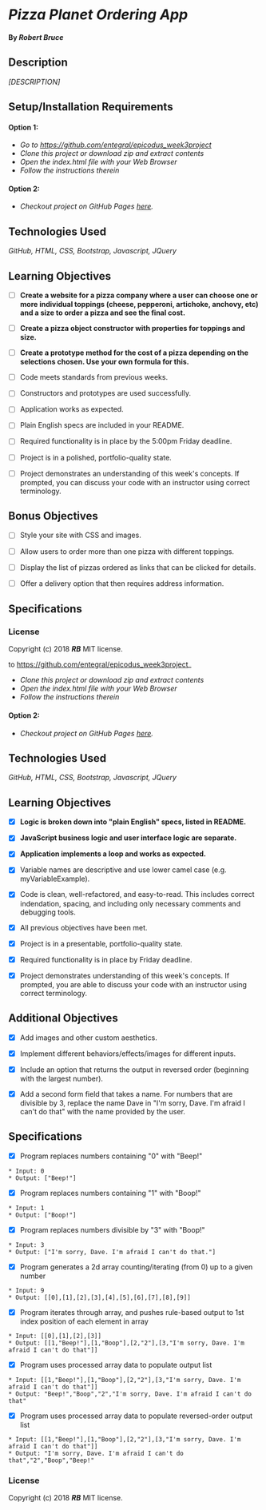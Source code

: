 # _Pizza Planet Ordering App_

#### By _**Robert Bruce**_

## Description

_[DESCRIPTION]_

## Setup/Installation Requirements

#### Option 1:

* _Go to https://github.com/entegral/epicodus_week3project_
* _Clone this project or download zip and extract contents_
* _Open the index.html file with your Web Browser_
* _Follow the instructions therein_

#### Option 2:

* _Checkout project on GitHub Pages [here](PLACE-GH-PAGES-LINK-HERE)._


## Technologies Used
_GitHub, HTML, CSS, Bootstrap, Javascript, JQuery_

## Learning Objectives

- [ ] **Create a website for a pizza company where a user can choose one or more individual toppings (cheese, pepperoni, artichoke, anchovy, etc) and a size to order a pizza and see the final cost.**

- [ ] **Create a pizza object constructor with properties for toppings and size.**

- [ ] **Create a prototype method for the cost of a pizza depending on the selections chosen. Use your own formula for this.**

- [ ] Code meets standards from previous weeks.

- [ ] Constructors and prototypes are used successfully.

- [ ] Application works as expected.

- [ ] Plain English specs are included in your README.

- [ ] Required functionality is in place by the 5:00pm Friday deadline.

- [ ] Project is in a polished, portfolio-quality state.

- [ ] Project demonstrates an understanding of this week's concepts. If prompted, you can discuss your code with an instructor using correct terminology.



## Bonus Objectives

- [ ] Style your site with CSS and images.

- [ ] Allow users to order more than one pizza with different toppings.

- [ ] Display the list of pizzas ordered as links that can be clicked for details.

- [ ] Offer a delivery option that then requires address information.


## Specifications



### License
Copyright (c) 2018 **_RB_** MIT license.


to https://github.com/entegral/epicodus_week3project_
* _Clone this project or download zip and extract contents_
* _Open the index.html file with your Web Browser_
* _Follow the instructions therein_

#### Option 2:

* _Checkout project on GitHub Pages [here](https://entegral.github.io/epicodus_week3project/)._

## Technologies Used
_GitHub, HTML, CSS, Bootstrap, Javascript, JQuery_

## Learning Objectives

- [x] **Logic is broken down into "plain English" specs, listed in README.**

- [x] **JavaScript business logic and user interface logic are separate.**

- [x] **Application implements a loop and works as expected.**

- [x] Variable names are descriptive and use lower camel case (e.g. myVariableExample).

- [x] Code is clean, well-refactored, and easy-to-read. This includes correct indendation, spacing, and including only necessary comments and debugging tools.

- [x] All previous objectives have been met.

- [x] Project is in a presentable, portfolio-quality state.

- [x] Required functionality is in place by Friday deadline.

- [x] Project demonstrates understanding of this week's concepts. If prompted, you are able to discuss your code with an instructor using correct terminology.

## Additional Objectives

- [x] Add images and other custom aesthetics.

- [x] Implement different behaviors/effects/images for different inputs.

- [x] Include an option that returns the output in reversed order (beginning with the largest number).

- [x] Add a second form field that takes a name. For numbers that are divisible by 3, replace the name Dave in "I'm sorry, Dave. I'm afraid I can't do that" with the name provided by the user.


## Specifications

- [x] Program replaces numbers containing "0" with "Beep!"
```
* Input: 0
* Output: ["Beep!"]
```
- [x] Program replaces numbers containing "1" with "Boop!"
```
* Input: 1
* Output: ["Boop!"]
```
- [x]  Program replaces numbers divisible by "3" with "Boop!"
```
* Input: 3
* Output: ["I'm sorry, Dave. I'm afraid I can't do that."]
```
- [x]  Program generates a 2d array counting/iterating (from 0) up to a given number
```
* Input: 9
* Output: [[0],[1],[2],[3],[4],[5],[6],[7],[8],[9]]
```
- [x]  Program iterates through array, and pushes rule-based output to 1st index position of each element in array
```
* Input: [[0],[1],[2],[3]]
* Output: [[1,"Beep!"],[1,"Boop"],[2,"2"],[3,"I'm sorry, Dave. I'm afraid I can't do that"]]
```
- [x]  Program uses processed array data to populate output list
```
* Input: [[1,"Beep!"],[1,"Boop"],[2,"2"],[3,"I'm sorry, Dave. I'm afraid I can't do that"]]
* Output: "Beep!","Boop","2","I'm sorry, Dave. I'm afraid I can't do that"
```
- [x]  Program uses processed array data to populate reversed-order output list
```
* Input: [[1,"Beep!"],[1,"Boop"],[2,"2"],[3,"I'm sorry, Dave. I'm afraid I can't do that"]]
* Output: "I'm sorry, Dave. I'm afraid I can't do that","2","Boop","Beep!"
```



### License
Copyright (c) 2018 **_RB_** MIT license.
